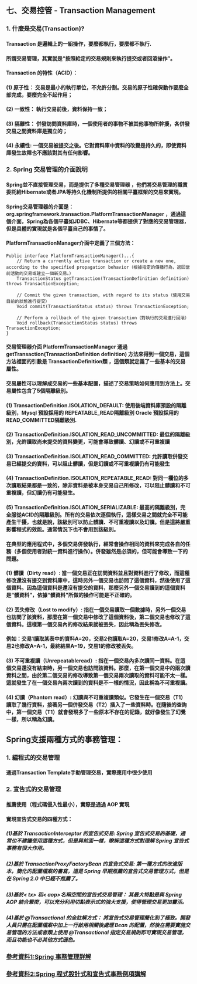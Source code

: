## 七、交易控管 - Transaction Management
### 1. 什麼是交易(Transaction)?
#### Transaction 是邏輯上的一組操作，要麼都執行，要麼都不執行.
#### 所謂交易管理，其實就是“按照給定的交易規則來執行提交或者回滾操作”。
#### Transaction 的特性（ACID）：
#### (1) 原子性： 交易是最小的執行單位，不允許分割。交易的原子性確保動作要麼全部完成，要麼完全不起作用；
#### (2) 一致性： 執行交易前後，資料保持一致；
#### (3) 隔離性： 併發訪問資料庫時，一個使用者的事物不被其他事物所幹擾，各併發交易之間資料庫是獨立的；
#### (4) 永續性: 一個交易被提交之後。它對資料庫中資料的改變是持久的，即使資料庫發生故障也不應該對其有任何影響。
### 2. Spring 交易管理的介面說明
#### Spring並不直接管理交易，而是提供了多種交易管理器 ，他們將交易管理的職責委託給Hibernate或者JPA等持久化機制所提供的相關平臺框架的交易來實現。 
#### Spring交易管理器的介面是： org.springframework.transaction.PlatformTransactionManager ，通過這個介面，Spring為各個平臺如JDBC、Hibernate等都提供了對應的交易管理器，但是具體的實現就是各個平臺自己的事情了。
#### PlatformTransactionManager介面中定義了三個方法：
	Public interface PlatformTransactionManager()...{  
		// Return a currently active transaction or create a new one, according to the specified propagation behavior（根據指定的傳播行為，返回當前活動的交易或建立一個新交易。）
		TransactionStatus getTransaction(TransactionDefinition definition) throws TransactionException; 
		
		// Commit the given transaction, with regard to its status（使用交易目前的狀態進行提交）
		Void commit(TransactionStatus status) throws TransactionException;  
		
		// Perform a rollback of the given transaction（對執行的交易進行回滾）
		Void rollback(TransactionStatus status) throws TransactionException;  
	}
#### 交易管理器介面 PlatformTransactionManager 通過 getTransaction(TransactionDefinition definition) 方法來得到一個交易，這個方法裡面的引數是 TransactionDefinition類 ，這個類就定義了一些基本的交易屬性。
#### 交易屬性可以理解成交易的一些基本配置，描述了交易策略如何應用到方法上。交易屬性包含了5個隔離級別。
#### (1) TransactionDefinition.ISOLATION_DEFAULT: 使用後端資料庫預設的隔離級別，Mysql 預設採用的 REPEATABLE_READ隔離級別 Oracle 預設採用的 READ_COMMITTED隔離級別.
#### (2) TransactionDefinition.ISOLATION_READ_UNCOMMITTED: 最低的隔離級別，允許讀取尚未提交的資料變更，可能會導致髒讀、幻讀或不可重複讀
#### (3) TransactionDefinition.ISOLATION_READ_COMMITTED: 允許讀取併發交易已經提交的資料，可以阻止髒讀，但是幻讀或不可重複讀仍有可能發生
#### (4) TransactionDefinition.ISOLATION_REPEATABLE_READ: 對同一欄位的多次讀取結果都是一致的，除非資料是被本身交易自己所修改，可以阻止髒讀和不可重複讀，但幻讀仍有可能發生。
#### (5) TransactionDefinition.ISOLATION_SERIALIZABLE: 最高的隔離級別，完全服從ACID的隔離級別。所有的交易依次逐個執行，這樣交易之間就完全不可能產生干擾，也就是說，該級別可以防止髒讀、不可重複讀以及幻讀。但是這將嚴重影響程式的效能。通常情況下也不會用到該級別。
#### 在典型的應用程式中，多個交易併發執行，經常會操作相同的資料來完成各自的任務（多個使用者對統一資料進行操作）。併發雖然是必須的，但可能會導致一下的問題。

#### (1) 髒讀（Dirty read）: 當一個交易正在訪問資料並且對資料進行了修改，而這種修改還沒有提交到資料庫中，這時另外一個交易也訪問了這個資料，然後使用了這個資料。因為這個資料是還沒有提交的資料，那麼另外一個交易讀到的這個資料是“髒資料”，依據“髒資料”所做的操作可能是不正確的。

#### (2) 丟失修改（Lost to modify）: 指在一個交易讀取一個數據時，另外一個交易也訪問了該資料，那麼在第一個交易中修改了這個資料後，第二個交易也修改了這個資料。這樣第一個交易內的修改結果就被丟失，因此稱為丟失修改。

#### 例如：交易1讀取某表中的資料A=20，交易2也讀取A=20，交易1修改A=A-1，交易2也修改A=A-1，最終結果A=19，交易1的修改被丟失。

#### (3) 不可重複讀（Unrepeatableread）: 指在一個交易內多次讀同一資料。在這個交易還沒有結束時，另一個交易也訪問該資料。那麼，在第一個交易中的兩次讀資料之間，由於第二個交易的修改導致第一個交易兩次讀取的資料可能不太一樣。這就發生了在一個交易內兩次讀到的資料是不一樣的情況，因此稱為不可重複讀。

#### (4) 幻讀（Phantom read）: 幻讀與不可重複讀類似。它發生在一個交易（T1）讀取了幾行資料，接著另一個併發交易（T2）插入了一些資料時。在隨後的查詢中，第一個交易（T1）就會發現多了一些原本不存在的記錄，就好像發生了幻覺一樣，所以稱為幻讀。

## Spring支援兩種方式的事務管理：
### 1. 編程式的交易管理
#### 通過Transaction Template手動管理交易，實際應用中很少使用
### 2. 宣告式的交易管理
#### 推薦使用（程式碼侵入性最小），實際是通過 AOP 實現
#### 實現宣告式交易的四種方式：
##### (1)基於 TransactionInterceptor 的宣告式交易: Spring 宣告式交易的基礎，通常也不建議使用這種方式，但是與前面一樣，瞭解這種方式對理解 Spring 宣告式事務有很大作用。
##### (2)基於 TransactionProxyFactoryBean 的宣告式交易: 第一種方式的改進版本，簡化的配置檔案的書寫，這是 Spring 早期推薦的宣告式交易管理方式，但是在 Spring 2.0 中已經不推薦了。
##### (3)基於< tx> 和< aop>名稱空間的宣告式交易管理： 其最大特點是與 Spring AOP 結合緊密，可以充分利用切點表示式的強大支援，使得管理交易更加靈活。
##### (4)基於 @Transactional 的全註解方式： 將宣告式交易管理簡化到了極致。開發人員只需在配置檔案中加上一行啟用相關後處理 Bean 的配置，然後在需要實施交易管理的方法或者類上使用 @Transactional 指定交易規則即可實現交易管理，而且功能也不必其他方式遜色。

### [參考資料1:Spring 事務管理詳解](https://www.itread01.com/content/1552179603.html "Spring 事務管理詳解")
### [參考資料2:Spring 程式設計式和宣告式事務例項講解](https://www.itread01.com/content/1552096804.html "Spring 程式設計式和宣告式事務例項講解")

